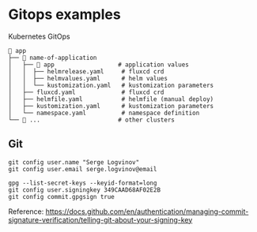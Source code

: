 # Gitops examples

Kubernetes GitOps

```shell
📁 app
├── 📁 name-of-application
│   ├── 📁 app                  # application values
│   │  ├── helmrelease.yaml     # fluxcd crd
│   │  ├── helmvalues.yaml      # helm values
│   │  └── kustomization.yaml   # kustomization parameters
│   ├── fluxcd.yaml             # fluxcd crd
│   ├── helmfile.yaml           # helmfile (manual deploy)
│   ├── kustomization.yaml      # kustomization parameters
│   └── namespace.yaml          # namespace definition
└── 📁 ...                      # other clusters
```

## Git

```shell
git config user.name "Serge Logvinov"
git config user.email serge.logvinov@email

gpg --list-secret-keys --keyid-format=long
git config user.signingkey 349CAAD68AF02E2B
git config commit.gpgsign true
```

Reference: https://docs.github.com/en/authentication/managing-commit-signature-verification/telling-git-about-your-signing-key
